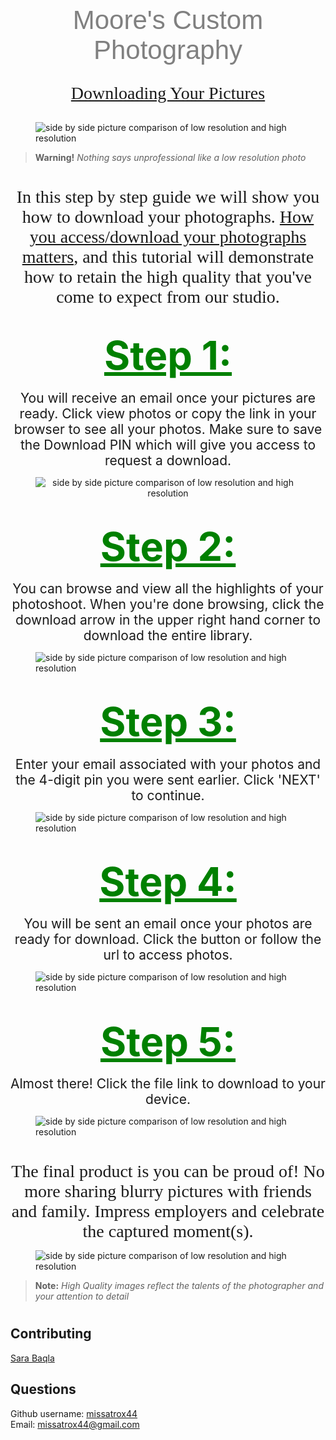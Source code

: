 <center><span style="font-family: 'Helvetica'; font-size: 3em; color: grey">Moore's Custom Photography</span>

##

<span style="font-family: 'Tahoma'; font-size: 2em;">
<ins>Downloading Your Pictures </ins></span></center>

##
<!-- ![Comparing images](./assets/side-by-side.png) -->
<figure>
    <img src="./assets/side-by-side.png" width: "80%vw" height: "auto"
         alt="side by side picture comparison of low resolution and high resolution">
</figure>

> **Warning!** *Nothing says unprofessional like a low resolution photo*

##
#
<center><span style="font-family: 'Tahoma'; font-size: 2em;">In this step by step guide we will show you how to download your photographs.  <ins>How you access/download your photographs matters</ins>, and this tutorial will demonstrate how to retain the high quality that you've come to expect from our studio. </span></center>

#

## <center><span style = "font-size: 3em; color: green;"><ins>**Step 1:**</ins></span></center> 

<center> <span style="font-size: 1.5em;">You will receive an email once your pictures are ready. Click view photos or copy the link in your browser to see all your photos. Make sure to save the Download PIN which will give you access to request a download.</span> </center>
<!-- ![Step-1](./assets/step-1.png) -->
<figure>
    <center><img src="./assets/step-1.png" width: "80%vw" height: "auto"
         alt="side by side picture comparison of low resolution and high resolution"></center>
</figure>

#

## <center><span style = "font-size: 3em; color: green;"><ins>**Step 2:**</ins></span></center> 

<center><span style="font-size: 1.5em;">You can browse and view all the highlights of your photoshoot. When you're done browsing, click the download arrow in the upper right hand corner to download the entire library.</span></center>
<!-- ![Step-2](./assets/step-2.png) -->
<figure>
    <center></center><img src="./assets/step-2.png" width: "80%vw" height: "auto"
         alt="side by side picture comparison of low resolution and high resolution"></center>
</figure>

#

## <center><span style = "font-size: 3em; color: green;"><ins>**Step 3:**</ins></span></center> 

<center><span style="font-size: 1.5em;">Enter your email associated with your photos and the 4-digit pin you were sent earlier. Click 'NEXT' to continue. </span></center>
<!-- ![Step-3](./assets/step-3.png) -->
<figure>
    <center></center><img src="./assets/step-3.png" width: "80%vw" height: "auto"
         alt="side by side picture comparison of low resolution and high resolution"></center>
</figure>

#

## <center><span style = "font-size: 3em; color: green;"><ins>**Step 4:**</ins></span></center> 

<center><span style="font-size: 1.5em;">You will be sent an email once your photos are ready for download. Click the button or follow the url to access photos.</span></center>
<!-- ![Step-4](./assets/step-4.png) -->
<figure>
    <center></center><img src="./assets/step-4.png" width: "80%vw" height: "auto"
         alt="side by side picture comparison of low resolution and high resolution"></center>
</figure>

#

## <center><span style = "font-size: 3em; color: green;"><ins>**Step 5:**</ins></span></center> 


<center><span style="font-size: 1.5em;">Almost there! Click the file link to download to your device. </span></center>
<!-- ![Step-5](./assets/step-5.png) -->
<figure>
    <center></center><img src="./assets/step-5.png" width: "80%vw" height: "auto"
         alt="side by side picture comparison of low resolution and high resolution"></center>
</figure>

##
#
<center><span style="font-family: 'Tahoma'; font-size: 2em;">The final product is you can be proud of! No more sharing blurry pictures with friends and family. Impress employers and celebrate the captured moment(s). </span></center>


<!-- ![Clear Picture](/assets/clear.jpeg) -->
<figure>
    <center></center><img src="./assets/clear.jpeg" width: "80%vw" height: "auto"
         alt="side by side picture comparison of low resolution and high resolution"></center>
</figure>

> **Note:** *High Quality images reflect the talents of the photographer and your attention to detail*

#

## Contributing
[Sara Baqla](https://github.com/missatrox44)

## Questions
Github username: [missatrox44](https://github.com/missatrox44) <br>
Email: missatrox44@gmail.com


<!-- Avoid
![Blurry Picture](./assets/blurry.png)
> **Note:** *Nothing says unprofessional like a low resolution photo* -->
